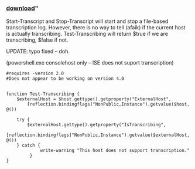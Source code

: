 ﻿---
pid:            6429
parent:         0
children:       
poster:         Ryan Dyck
title:          
date:           2016-06-30 20:54:25
format:         posh
---

# 

### [download](6429.ps1)"

Start-Transcript and Stop-Transcript will start and stop a file-based transcription log. However, there is no way to tell (afaik) if the current host is actually transcribing. Test-Transcribing will return $true if we are transcribing, $false if not.

UPDATE: typo fixed – doh.

(powershell.exe consolehost only – ISE does not suport transcription) 


```posh
#requires -version 2.0
#Does not appear to be working on version 4.0


function Test-Transcribing {
	$externalHost = $host.gettype().getproperty("ExternalHost",
		[reflection.bindingflags]"NonPublic,Instance").getvalue($host, @())

	try {
	    $externalHost.gettype().getproperty("IsTranscribing",
		[reflection.bindingflags]"NonPublic,Instance").getvalue($externalHost, @())
	} catch {
             write-warning "This host does not support transcription."
         }
}
```
